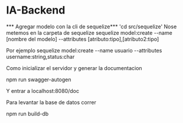 # IA-Backend

*** Agregar modelo con la cli de sequelize***
'cd src/sequelize' Nose metemos en la carpeta de sequelize
sequelize model:create --name [nombre del modelo] --attributes [atributo:tipo],[atributo2:tipo]

Por ejemplo
sequelize model:create --name usuario --attributes username:string,status:char



Como inicializar el servidor y generar la documentacion

npm run swagger-autogen

Y entrar a localhost:8080/doc


Para levantar la base de datos correr

npm run build-db